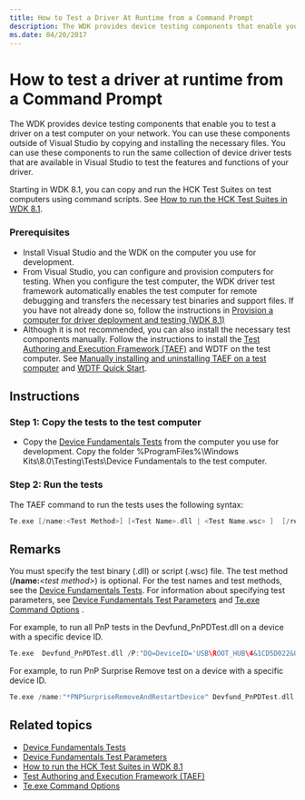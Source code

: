```yaml
---
title: How to Test a Driver At Runtime from a Command Prompt
description: The WDK provides device testing components that enable you to test a driver on a test computer on your network.
ms.date: 04/20/2017
---
```


# How to test a driver at runtime from a Command Prompt

The WDK provides device testing components that enable you to test a driver on a test computer on your network. You can use these components outside of Visual Studio by copying and installing the necessary files. You can use these components to run the same collection of device driver tests that are available in Visual Studio to test the features and functions of your driver.

Starting in WDK 8.1, you can copy and run the HCK Test Suites on test computers using command scripts. See [How to run the HCK Test Suites in WDK 8.1](/previous-versions/windows/drivers/develop/run-the-hck-test-suites-in-the-wdk).

### <span id="Prerequisites"></span><span id="prerequisites"></span><span id="PREREQUISITES"></span>Prerequisites

-   Install Visual Studio and the WDK on the computer you use for development.
-   From Visual Studio, you can configure and provision computers for testing. When you configure the test computer, the WDK driver test framework automatically enables the test computer for remote debugging and transfers the necessary test binaries and support files. If you have not already done so, follow the instructions in [Provision a computer for driver deployment and testing (WDK 8.1)](../gettingstarted/provision-a-target-computer-wdk-8-1.md)
-   Although it is not recommended, you can also install the necessary test components manually. Follow the instructions to install the [Test Authoring and Execution Framework (TAEF)](../taef/index.md) and WDTF on the test computer. See [Manually installing and uninstalling TAEF on a test computer](../taef/getting-started.md#manually-installing-and-uninstalling-taef-on-a-test-computer) and [WDTF Quick Start](../wdtf/wdtf-quick-start-.md).

## Instructions

### <span id="Copy_the_tests_to_the_test_computer"></span><span id="copy_the_tests_to_the_test_computer"></span><span id="COPY_THE_TESTS_TO_THE_TEST_COMPUTER"></span>Step 1: Copy the tests to the test computer

-   Copy the [Device Fundamentals Tests](../devtest/device-fundamentals-tests.md) from the computer you use for development. Copy the folder %ProgramFiles%\\Windows Kits\\8.0\\Testing\\Tests\\Device Fundamentals to the test computer.

### <span id="Run_the_tests"></span><span id="run_the_tests"></span><span id="RUN_THE_TESTS"></span>Step 2: Run the tests

The TAEF command to run the tests uses the following syntax:

```cpp
Te.exe [/name:<Test Method>] [<Test Name>.dll | <Test Name.wsc> ]  [/rebootStateFile=<file> ] [/enablewttlogging]  [/P:"DQ= <>" ]  
```

## Remarks

You must specify the test binary (.dll) or script (.wsc) file. The test method (**/name:**_&lt;test method&gt;_) is optional. For the test names and test methods, see the [Device Fundamentals Tests](../devtest/device-fundamentals-tests.md). For information about specifying test parameters, see [Device Fundamentals Test Parameters](how-to-select-and-configure-the-device-fundamental-tests.md) and [Te.exe Command Options](../taef/te-exe-command-line-parameters.md) .

For example, to run all PnP tests in the Devfund\_PnPDTest.dll on a device with a specific device ID.

```cpp
Te.exe  Devfund_PnPDTest.dll /P:"DQ=DeviceID='USB\ROOT_HUB\4&1CD5D022&0'"
```

For example, to run PnP Surprise Remove test on a device with a specific device ID.

```cpp
Te.exe /name:"*PNPSurpriseRemoveAndRestartDevice" Devfund_PnPDTest.dll /P:"DQ=DeviceID='USB\ROOT_HUB\4&1CD5D022&0'"
```

## <span id="related_topics"></span>Related topics


* [Device Fundamentals Tests](../devtest/device-fundamentals-tests.md)
* [Device Fundamentals Test Parameters](how-to-select-and-configure-the-device-fundamental-tests.md)
* [How to run the HCK Test Suites in WDK 8.1](/previous-versions/windows/drivers/develop/run-the-hck-test-suites-in-the-wdk)
* [Test Authoring and Execution Framework (TAEF)](../taef/index.md)
* [Te.exe Command Options](../taef/te-exe-command-line-parameters.md)
